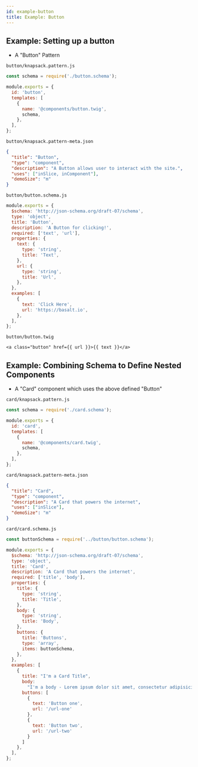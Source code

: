 ```yaml
---
id: example-button
title: Example: Button
---
```


## Example: Setting up a button

- A "Button" Pattern

`button/knapsack.pattern.js`
```javascript
const schema = require('./button.schema');

module.exports = {
  id: 'button',
  templates: [
    {
      name: '@components/button.twig',
      schema,
    },
  ],
};
```

`button/knapsack.pattern-meta.json`
```json
{
  "title": "Button",
  "type": "component",
  "description": "A Button allows user to interact with the site.",
  "uses": ["inSlice, inComponent"],
  "demoSize": "m"
}
```

`button/button.schema.js`
```javascript
module.exports = {
  $schema: 'http://json-schema.org/draft-07/schema',
  type: 'object',
  title: 'Button',
  description: 'A Button for clicking!',
  required: ['text', 'url'],
  properties: {
    text: {
      type: 'string',
      title: 'Text',
    },
    url: {
      type: 'string',
      title: 'Url',
    },
  },
  examples: [
    {
      text: 'Click Here',
      url: 'https://basalt.io',
    },
  ],
};
```

`button/button.twig`
```twig
<a class="button" href={{ url }}>{{ text }}</a>
```

## Example: Combining Schema to Define Nested Components

- A "Card" component which uses the above defined "Button"

`card/knapsack.pattern.js`
```javascript
const schema = require('./card.schema');

module.exports = {
  id: 'card',
  templates: [
    {
      name: '@components/card.twig',
      schema,
    },
  ],
};
```


`card/knapsack.pattern-meta.json`
```json
{
  "title": "Card",
  "type": "component",
  "description": "A Card that powers the internet",
  "uses": ["inSlice"],
  "demoSize": "m"
}
```

`card/card.schema.js`
```javascript
const buttonSchema = require('../button/button.schema');

module.exports = {
  $schema: 'http://json-schema.org/draft-07/schema',
  type: 'object',
  title: 'Card',
  description: 'A Card that powers the internet',
  required: ['title', 'body'],
  properties: {
    title: {
      type: 'string',
      title: 'Title',
    },
    body: {
      type: 'string',
      title: 'Body',
    },
    buttons: {
      title: 'Buttons',
      type: 'array',
      items: buttonSchema,
    },
  },
  examples: [
    {
      title: "I'm a Card Title",
      body:
        "I'm a body - Lorem ipsum dolor sit amet, consectetur adipisicing elit, sed do eiusmod tempor incididunt ut labore et dolore magna aliqua.",
      buttons: [
        {
          text: 'Button one',
          url: '/url-one'
        },
        {
          text: 'Button two',
          url: '/url-two'
        }
      ]
    },
  ],
};
```
